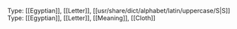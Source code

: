 Type: [[Egyptian]], [[Letter]], [[usr/share/dict/alphabet/latin/uppercase/S|S]]
Type: [[Egyptian]], [[Letter]], [[Meaning]], [[Cloth]]